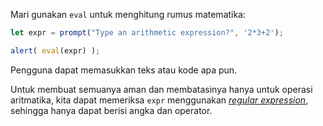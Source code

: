 Mari gunakan `eval` untuk menghitung rumus matematika:

```js demo run
let expr = prompt("Type an arithmetic expression?", '2*3+2');

alert( eval(expr) );
```

Pengguna dapat memasukkan teks atau kode apa pun.

Untuk membuat semuanya aman dan membatasinya hanya untuk operasi aritmatika, kita dapat memeriksa `expr` menggunakan [_regular expression_](info:regular-expressions), sehingga hanya dapat berisi angka dan operator.
